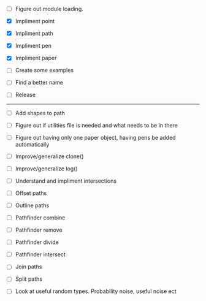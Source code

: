 - [ ] Figure out module loading. 

- [x] Impliment point
- [x] Impliment path
- [x] Impliment pen
- [x] Impliment paper

- [ ] Create some examples

- [ ] Find a better name

- [ ] Release 

---

- [ ] Add shapes to path

- [ ] Figure out if utilities file is needed and what needs to be in there

- [ ] Figure out having only one paper object, having pens be added automatically

- [ ] Improve/generalize clone() 

- [ ] Improve/generalize log()

- [ ] Understand and impliment intersections

- [ ] Offset paths
- [ ] Outline paths

- [ ] Pathfinder combine
- [ ] Pathfinder remove
- [ ] Pathfinder divide
- [ ] Pathfinder intersect

- [ ] Join paths
- [ ] Split paths

- [ ] Look at useful random types. Probability noise, useful noise ect